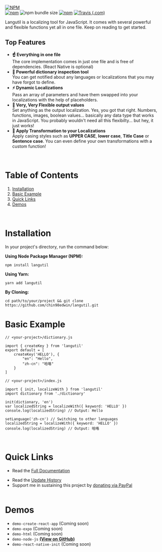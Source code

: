 [![NPM](https://nodei.co/npm/langutil.png)](https://nodei.co/npm/langutil/)<br/>[![npm](https://img.shields.io/npm/v/langutil.svg)](https://github.com/chin98edwin/langutil/blob/master/CHANGELOG.md) ![npm bundle size](https://img.shields.io/bundlephobia/min/langutil.svg) [![npm](https://img.shields.io/npm/dw/langutil.svg)](https://npm-stat.com/charts.html?package=langutil) [![Travis (.com)](https://img.shields.io/travis/com/chin98edwin/langutil.svg)](https://travis-ci.com/chin98edwin/langutil)

Langutil is a localizing tool for JavaScript. It comes with several powerful and flexible functions yet all in one file. Keep on reading to get started.

## Top Features

* **☝️ Everything in one file**<br/>The core implementation comes in just one file and is free of dependencies. (React Native is optional)
* **📖 Powerful dictionary inspection tool**<br/>You can get notified about any languages or localizations that you may have forgot to define.
* **⚡️ Dynamic Localizations**<br/>Pass an array of parameters and have them swapped into your localizations with the help of placeholders.
* **💫 Very, Very Flexible output values**<br/>Set anything as the output localization. Yes, you got that right. Numbers, functions, images, boolean values... basically any data type that works in JavaScript. You probably wouldn't need all this flexibilty... but hey, it just works!
* **🦄 Apply Transformation to your Localizations**<br/>Apply casing styles such as **UPPER CASE**, **lower case**, **Title Case** or **Sentence case**. You can even define your own transformations with a custom function!

<br/>

# Table of Contents

1. [Installation](#installation)
2. [Basic Example](#basic-example)
3. [Quick Links](#quick-links)
3. [Demos](#demos)
<br/>

# Installation
In your project's directory, run the command below:

**Using Node Package Manager (NPM):**

    npm install langutil

**Using Yarn:**

    yarn add langutil

**By Cloning:**

    cd path/to/your/project && git clone https://github.com/chin98edwin/langutil.git

# Basic Example

    // <your-project>/dictionary.js

    import { createKey } from 'langutil'
    export default = [
        createKey('HELLO'), {
            "en": "Hello",
            "zh-cn": "哈咯"
        }
    ]
<!---->
    // <your-project>/index.js

    import { init, localizeWith } from 'langutil'
    import dictionary from './dictionary'

    init(dictionary, 'en')
    var localizedString = localizeWith({ keyword: 'HELLO' })
    console.log(localizedString) // Output: Hello

    setLanguage('zh-cn') // Switching to other languages
    localizedString = localizeWith({ keyword: 'HELLO' })
    console.log(localizedString) // Output: 哈咯

<br/>

# Quick Links
* Read the [Full Documentation](https://github.com/chin98edwin/langutil/blob/master/docs/Api.md)
<!-- * More on defining the [Dictionary]() -->
* Read the [Update History](https://github.com/chin98edwin/langutil/blob/master/docs/UpdateHistory.md)
* Support me in sustaining this project by [donating via PayPal](https://www.paypal.me/chin98edwin)
<br/><br/>

# Demos
* `demo-create-react-app` (Coming soon)
* `demo-expo` (Coming soon)
* `demo-html` (Coming soon)
* `demo-node-js` [**(View on GitHub)**](https://github.com/chin98edwin/langutil/tree/master/demo/demo-node-js)
* `demo-react-native-init` (Coming soon)
<br/><br/>